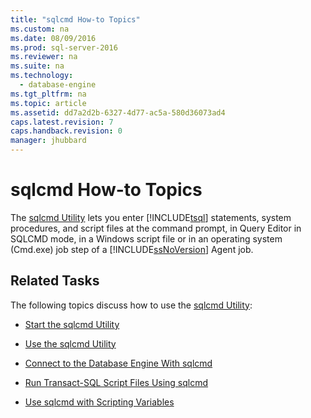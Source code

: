 ```yaml
---
title: "sqlcmd How-to Topics"
ms.custom: na
ms.date: 08/09/2016
ms.prod: sql-server-2016
ms.reviewer: na
ms.suite: na
ms.technology: 
  - database-engine
ms.tgt_pltfrm: na
ms.topic: article
ms.assetid: dd7a2d2b-6327-4d77-ac5a-580d36073ad4
caps.latest.revision: 7
caps.handback.revision: 0
manager: jhubbard
---
```

# sqlcmd How-to Topics
The [sqlcmd Utility](../../Topics/TopicNameNotContainA/sqlcmd-Utility.md) lets you enter [!INCLUDE[tsql](../../Topics/TopicNameContainA/tokens/tsql_md.md)] statements, system procedures, and script files at the command prompt, in Query Editor in SQLCMD mode, in a Windows script file or in an operating system (Cmd.exe) job step of a [!INCLUDE[ssNoVersion](../../Topics/TopicNameContainA/tokens/ssNoVersion_md.md)] Agent job.  
  
## Related Tasks  
 The following topics discuss how to use the [sqlcmd Utility](../../Topics/TopicNameNotContainA/sqlcmd-Utility.md):  
  
-   [Start the sqlcmd Utility](../../Topics/TopicNameNotContainA/Start-the-sqlcmd-Utility.md)  
  
-   [Use the sqlcmd Utility](../../Topics/TopicNameNotContainA/Use-the-sqlcmd-Utility.md)  
  
-   [Connect to the Database Engine With sqlcmd](../../Topics/TopicNameNotContainA/Connect-to-the-Database-Engine-With-sqlcmd.md)  
  
-   [Run Transact-SQL Script Files Using sqlcmd](../../Topics/TopicNameNotContainA/Run-Transact-SQL-Script-Files-Using-sqlcmd.md)  
  
-   [Use sqlcmd with Scripting Variables](../../Topics/TopicNameNotContainA/Use-sqlcmd-with-Scripting-Variables.md)